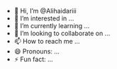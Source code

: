 - 👋 Hi, I’m @Alihaidariii
- 👀 I’m interested in ...
- 🌱 I’m currently learning ...
- 💞️ I’m looking to collaborate on ...
- 📫 How to reach me ...
- 😄 Pronouns: ...
- ⚡ Fun fact: ...

<!---
Alihaidariii/Alihaidariii is a ✨ special ✨ repository because its `README.md` (this file) appears on your GitHub profile.
You can click the Preview link to take a look at your changes.
--->
